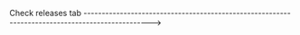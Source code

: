 Check releases tab ------------------------------------------------------------------------------------------------>
